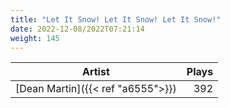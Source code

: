 ```yaml
---
title: "Let It Snow! Let It Snow! Let It Snow!"
date: 2022-12-08/2022T07:21:14
weight: 145
---
```




 Artist | Plays 
----- | -----:
[Dean Martin]({{< ref "a6555">}}) | 392
